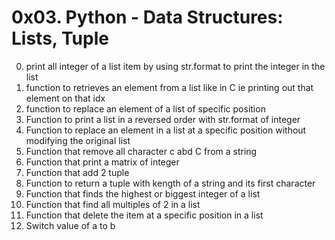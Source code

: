 # 0x03. Python - Data Structures: Lists, Tuple

0. print all integer of a list item by using str.format to print the integer in the list
1. function to retrieves an element from a list like in C ie printing out that element on that idx
2. function to replace an element of a list of specific position
3. Function to print a list in a reversed order with str.format of integer
4. Function to replace an element in a list at a specific position without modifying the original list
5. Function that remove all character c abd C from a string
6. Function that print a matrix of integer
7. Function that add 2 tuple
8. Function to return a tuple with kength of a string and its first character
9. Function that finds the highest or biggest integer of a list
10. Function that find all multiples of 2 in a list
11. Function that delete the item at a specific position in a list
12. Switch value of a to b
